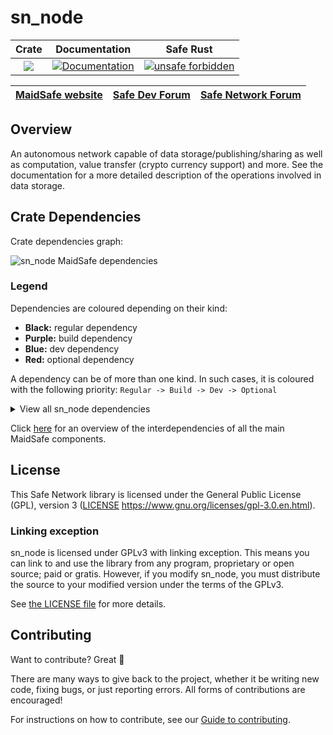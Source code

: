 # sn_node

|Crate|Documentation|Safe Rust|
|:---:|:-----------:|:-------:|
|[![](https://img.shields.io/crates/v/sn_node)](https://crates.io/crates/sn_node)|[![Documentation](https://docs.rs/sn_node/badge.svg)](https://docs.rs/sn_node)|[![unsafe forbidden](https://img.shields.io/badge/unsafe-forbidden-success.svg)](https://github.com/rust-secure-code/safety-dance/)

| [MaidSafe website](https://maidsafe.net) | [Safe Dev Forum](https://forum.safedev.org) | [Safe Network Forum](https://safenetforum.org) |
|:----------------------------------------:|:-------------------------------------------:|:----------------------------------------------:|

## Overview

An autonomous network capable of data storage/publishing/sharing as well as computation, value transfer (crypto currency support) and more. See the documentation for a more detailed description of the operations involved in data storage.

## Crate Dependencies
Crate dependencies graph:

![sn_node MaidSafe dependencies](https://github.com/maidsafe/sn_node/blob/png_generator/sn_node_maidsafe_dependencies.png)


### Legend
Dependencies are coloured depending on their kind:
* **Black:** regular dependency
* **Purple:** build dependency
* **Blue:** dev dependency
* **Red:** optional dependency

A dependency can be of more than one kind. In such cases, it is coloured with the following priority:
`Regular -> Build -> Dev -> Optional`

<details>
<summary> View all sn_node dependencies</summary>
<p>

![sn_node all dependencies](https://github.com/maidsafe/sn_node/blob/png_generator/sn_node_all_dependencies.png)

</p>
</details>

Click [here](https://maidsafe.github.io/interdependency-svg-generator/) for an overview of the interdependencies of all the main MaidSafe components.

## License

This Safe Network library is licensed under the General Public License (GPL), version 3 ([LICENSE](LICENSE) https://www.gnu.org/licenses/gpl-3.0.en.html).

### Linking exception

sn_node is licensed under GPLv3 with linking exception. This means you can link to and use the library from any program, proprietary or open source; paid or gratis. However, if you modify sn_node, you must distribute the source to your modified version under the terms of the GPLv3.

See [the LICENSE file](LICENSE) for more details.

## Contributing

Want to contribute? Great :tada:

There are many ways to give back to the project, whether it be writing new code, fixing bugs, or just reporting errors. All forms of contributions are encouraged!

For instructions on how to contribute, see our [Guide to contributing](https://github.com/maidsafe/QA/blob/master/CONTRIBUTING.md).
